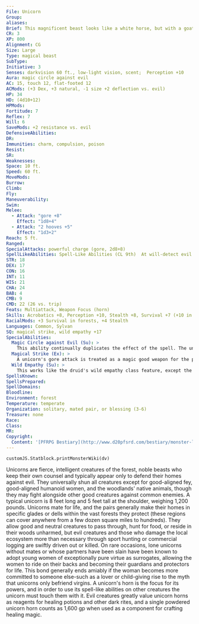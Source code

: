 ```yaml
---
File: Unicorn
Group: 
aliases: 
Brief: This magnificent beast looks like a white horse, but with a goat's beard and a single long ivory horn on its brow.
CR: 3
XP: 800
Alignment: CG
Size: Large
Type: magical beast
SubType: 
Initiative: 3
Senses: darkvision 60 ft., low-light vision, scent;  Perception +10
Aura: magic circle against evil
AC: 15, touch 12, flat-footed 12
ACMods: (+3 Dex, +3 natural, -1 size +2 deflection vs. evil)
HP: 34
HD: (4d10+12)
HPMods: 
Fortitude: 7
Reflex: 7
Will: 6
SaveMods: +2 resistance vs. evil
DefensiveAbilities: 
DR: 
Immunities: charm, compulsion, poison
Resist: 
SR: 
Weaknesses: 
Space: 10 ft.
Speed: 60 ft.
MoveMods: 
Burrow: 
Climb: 
Fly: 
Maneuverability: 
Swim: 
Melee: 
  - Attack: "gore +8"
    Effect: "1d8+4"
  - Attack: "2 hooves +5"
    Effect: "1d3+2"
Reach: 5 ft.
Ranged: 
SpecialAttacks: powerful charge (gore, 2d8+8)
SpellLikeAbilities: Spell-Like Abilities (CL 9th)  At will-detect evil (as free action), light  3/day-cure light wounds  1/day-cure moderate wounds, greater teleport (within its forest territory), neutralize poison (DC 21)
STR: 18
DEX: 17
CON: 16
INT: 11
WIS: 21
CHA: 24
BAB: 4
CMB: 9
CMD: 22 (26 vs. trip)
Feats: Multiattack, Weapon Focus (horn)
Skills: Acrobatics +8, Perception +10, Stealth +8, Survival +7 (+10 in forests)
RacialMods: +3 Survival in forests, +4 Stealth
Languages: Common, Sylvan
SQ: magical strike, wild empathy +17
SpecialAbilities:
  Magic Circle against Evil (Su): >
    This ability continually duplicates the effect of the spell. The unicorn cannot suppress this ability.
  Magical Strike (Ex): >
    A unicorn's gore attack is treated as a magic good weapon for the purposes of damage reduction.
  Wild Empathy (Su): >
    This works like the druid's wild empathy class feature, except the unicorn has a +6 racial bonus on the check. Unicorns with druid levels add this racial modifier to their wild empathy checks.
SpellsKnown: 
SpellsPrepared: 
SpellDomains: 
Bloodline: 
Environment: forest
Temperature: temperate
Organization: solitary, mated pair, or blessing (3-6)
Treasure: none
Race: 
Class: 
MR: 
Copyright:
  Content: '[PFRPG Bestiary](http://www.d20pfsrd.com/bestiary/monster-listings/magical-beasts/unicorn)'
---
```

```dataviewjs
customJS.Statblock.printMonsterWiki(dv)
```
Unicorns are fierce, intelligent creatures of the forest, noble beasts who keep their own counsel and typically appear only to defend their homes against evil. They universally shun all creatures except for good-aligned fey, good-aligned humanoid women, and the woodlands' native animals, though they may fight alongside other good creatures against common enemies. A typical unicorn is 8 feet long and 5 feet tall at the shoulder, weighing 1,200 pounds.  Unicorns mate for life, and the pairs generally make their homes in specific glades or dells within the vast forests they protect (these regions can cover anywhere from a few dozen square miles to hundreds). They allow good and neutral creatures to pass through, hunt for food, or reside in their woods unharmed, but evil creatures and those who damage the local ecosystem more than necessary through sport hunting or commercial logging are swiftly driven out or killed. On rare occasions, lone unicorns without mates or whose partners have been slain have been known to adopt young women of exceptionally pure virtue as surrogates, allowing the women to ride on their backs and becoming their guardians and protectors for life. This bond generally ends amiably if the woman becomes more committed to someone else-such as a lover or child-giving rise to the myth that unicorns only befriend virgins.  A unicorn's horn is the focus for its powers, and in order to use its spell-like abilities on other creatures the unicorn must touch them with it. Evil creatures greatly value unicorn horns as reagents for healing potions and other dark rites, and a single powdered unicorn horn counts as 1,600 gp when used as a component for crafting healing magic.

